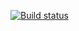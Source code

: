 [![Build status](https://ci.appveyor.com/api/projects/status/dfimrb5rrbxg084o/branch/master?svg=true)](https://ci.appveyor.com/project/samoylovxo/rxjs-messaging/branch/master)
